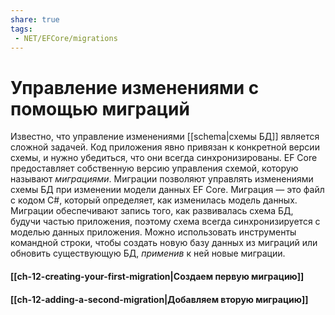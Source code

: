 ```yaml
---
share: true
tags:
 - NET/EFCore/migrations
---
```

# Управление изменениями с помощью миграций
Известно, что управление изменениями [[schema|схемы БД]] является сложной задачей. Код приложения явно привязан к конкретной версии схемы, и нужно убедиться, что они всегда синхронизированы.
EF Core предоставляет собственную версию управления схемой, которую называют *миграциями*. Миграции позволяют управлять изменениями схемы БД при изменении модели данных EF Core. Миграция — это файл с кодом C#, который определяет, как изменилась модель данных. Миграции обеспечивают запись того, как развивалась схема БД, будучи частью приложения, поэтому схема всегда синхронизируется с моделью данных приложения.
Можно использовать инструменты командной строки, чтобы создать новую базу данных из миграций или обновить существующую БД, *применив* к ней новые миграции.
#### [[ch-12-creating-your-first-migration|Создаем первую миграцию]]
#### [[ch-12-adding-a-second-migration|Добавляем вторую миграцию]]